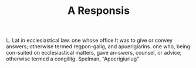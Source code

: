 ---
title: A Responsis
letter: A
permalink: "/definitions/a-responsis.html"
body: L. Lat in ecclesiastical law. one whose office It was to give or convey answers;
  otherwise termed regpon-galig, and apuerigiarins. one who, being con-suited on ecclesiastical
  matters, gave an-swers, counsel, or advice; otherwise termed a congilitg. Spelman,
  “Apocrigiuriug”
published_at: '2018-07-07'
source: Black's Law Dictionary
layout: post
---